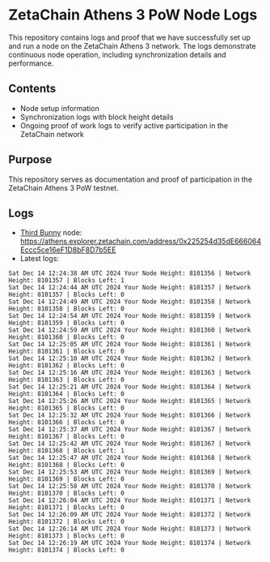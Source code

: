 # ZetaChain Athens 3 PoW Node Logs
This repository contains logs and proof that we have successfully set up and run a node on the ZetaChain Athens 3 network. The logs demonstrate continuous node operation, including synchronization details and performance.

## Contents
- Node setup information
- Synchronization logs with block height details
- Ongoing proof of work logs to verify active participation in the ZetaChain network

## Purpose
This repository serves as documentation and proof of participation in the ZetaChain Athens 3 PoW testnet.

## Logs

- [Third Bunny](https://thirdbunny.xyz/) node: https://athens.explorer.zetachain.com/address/0x225254d35dE666064Eccc5ce16eF1D8bF8D7b5EE
- Latest logs:
```
Sat Dec 14 12:24:38 AM UTC 2024 Your Node Height: 8101356 | Network Height: 8101357 | Blocks Left: 1
Sat Dec 14 12:24:44 AM UTC 2024 Your Node Height: 8101357 | Network Height: 8101357 | Blocks Left: 0
Sat Dec 14 12:24:49 AM UTC 2024 Your Node Height: 8101358 | Network Height: 8101358 | Blocks Left: 0
Sat Dec 14 12:24:54 AM UTC 2024 Your Node Height: 8101359 | Network Height: 8101359 | Blocks Left: 0
Sat Dec 14 12:24:59 AM UTC 2024 Your Node Height: 8101360 | Network Height: 8101360 | Blocks Left: 0
Sat Dec 14 12:25:05 AM UTC 2024 Your Node Height: 8101361 | Network Height: 8101361 | Blocks Left: 0
Sat Dec 14 12:25:10 AM UTC 2024 Your Node Height: 8101362 | Network Height: 8101362 | Blocks Left: 0
Sat Dec 14 12:25:16 AM UTC 2024 Your Node Height: 8101363 | Network Height: 8101363 | Blocks Left: 0
Sat Dec 14 12:25:21 AM UTC 2024 Your Node Height: 8101364 | Network Height: 8101364 | Blocks Left: 0
Sat Dec 14 12:25:26 AM UTC 2024 Your Node Height: 8101365 | Network Height: 8101365 | Blocks Left: 0
Sat Dec 14 12:25:32 AM UTC 2024 Your Node Height: 8101366 | Network Height: 8101366 | Blocks Left: 0
Sat Dec 14 12:25:37 AM UTC 2024 Your Node Height: 8101367 | Network Height: 8101367 | Blocks Left: 0
Sat Dec 14 12:25:42 AM UTC 2024 Your Node Height: 8101367 | Network Height: 8101368 | Blocks Left: 1
Sat Dec 14 12:25:47 AM UTC 2024 Your Node Height: 8101368 | Network Height: 8101368 | Blocks Left: 0
Sat Dec 14 12:25:53 AM UTC 2024 Your Node Height: 8101369 | Network Height: 8101369 | Blocks Left: 0
Sat Dec 14 12:25:58 AM UTC 2024 Your Node Height: 8101370 | Network Height: 8101370 | Blocks Left: 0
Sat Dec 14 12:26:04 AM UTC 2024 Your Node Height: 8101371 | Network Height: 8101371 | Blocks Left: 0
Sat Dec 14 12:26:09 AM UTC 2024 Your Node Height: 8101372 | Network Height: 8101372 | Blocks Left: 0
Sat Dec 14 12:26:14 AM UTC 2024 Your Node Height: 8101373 | Network Height: 8101373 | Blocks Left: 0
Sat Dec 14 12:26:19 AM UTC 2024 Your Node Height: 8101374 | Network Height: 8101374 | Blocks Left: 0
```
